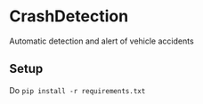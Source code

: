 # CrashDetection
Automatic detection and alert of vehicle accidents


## Setup
Do `pip install -r requirements.txt`
